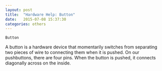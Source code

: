 ```yaml
---
layout: post
title:  "Hardware Help: Button"
date:   2015-07-08 15:37:30
categories: others
---
```


	Button

A button is a hardware device that momentarily switches from separating two pieces of wire to connecting them when it is pushed. On our pushbuttons, there are four pins. When the button is pushed, it connects diagonally across on the inside.